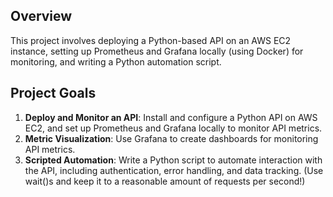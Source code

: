 ## Overview

This project involves deploying a Python-based API on an AWS EC2 instance, setting up Prometheus and Grafana locally (using Docker) for monitoring, and writing a Python automation script.

## Project Goals

1. **Deploy and Monitor an API**: Install and configure a Python API on AWS EC2, and set up Prometheus and Grafana locally to monitor API metrics.
2. **Metric Visualization**: Use Grafana to create dashboards for monitoring API metrics.
3. **Scripted Automation**: Write a Python script to automate interaction with the API, including authentication, error handling, and data tracking. (Use wait()s and keep it to a reasonable amount of requests per second!)
